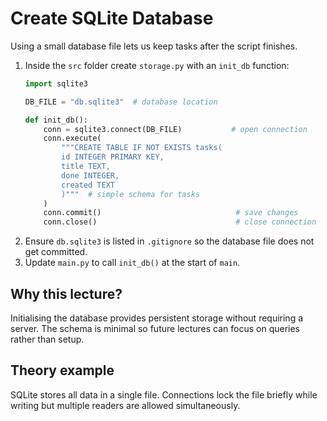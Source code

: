 # Create SQLite Database
Using a small database file lets us keep tasks after the script finishes.

1. Inside the `src` folder create `storage.py` with an `init_db` function:
   ```python
   import sqlite3

   DB_FILE = "db.sqlite3"  # database location

   def init_db():
       conn = sqlite3.connect(DB_FILE)           # open connection
       conn.execute(
           """CREATE TABLE IF NOT EXISTS tasks(
           id INTEGER PRIMARY KEY,
           title TEXT,
           done INTEGER,
           created TEXT
           )"""  # simple schema for tasks
       )
       conn.commit()                              # save changes
       conn.close()                               # close connection
   ```
2. Ensure `db.sqlite3` is listed in `.gitignore` so the database file does not get committed.
3. Update `main.py` to call `init_db()` at the start of `main`.

## Why this lecture?
Initialising the database provides persistent storage without requiring a server. The schema is minimal so future lectures can focus on queries rather than setup.

## Theory example
SQLite stores all data in a single file. Connections lock the file briefly while writing but multiple readers are allowed simultaneously.
